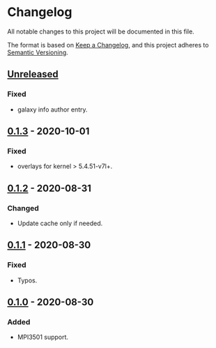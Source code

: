 # Changelog
All notable changes to this project will be documented in this file.

The format is based on [Keep a Changelog](https://keepachangelog.com/en/1.0.0/),
and this project adheres to [Semantic Versioning](https://semver.org/spec/v2.0.0.html).

## [Unreleased]
### Fixed
- galaxy info author entry.

## [0.1.3] - 2020-10-01
### Fixed
- overlays for kernel > 5.4.51-v7l+.

## [0.1.2] - 2020-08-31
### Changed
- Update cache only if needed.

## [0.1.1] - 2020-08-30
### Fixed
- Typos.

## [0.1.0] - 2020-08-30
### Added
- MPI3501 support.

[Unreleased]: https://github.com/fedejaure/ansible-role-rpi-lcd/compare/0.1.3...develop
[0.1.3]: https://github.com/fedejaure/ansible-role-rpi-lcd/compare/0.1.2...0.1.3
[0.1.2]: https://github.com/fedejaure/ansible-role-rpi-lcd/compare/0.1.1...0.1.2
[0.1.1]: https://github.com/fedejaure/ansible-role-rpi-lcd/compare/0.1.0...0.1.1
[0.1.0]: https://github.com/fedejaure/ansible-role-rpi-lcd/compare/releases/tag/0.1.0
